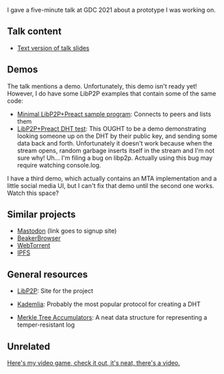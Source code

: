 I gave a five-minute talk at GDC 2021 about a prototype I was working on.

## Talk content

* [Text version of talk slides](slides.md)

## Demos

The talk mentions a demo. Unfortunately, this demo isn't ready yet! However, I do have some LibP2P examples that contain some of the same code:

* [Minimal LibP2P+Preact sample program](https://github.com/mcclure/ts-hello/tree/libp2p-preact-unstable): Connects to peers and lists them
* [LibP2P+Preact DHT test](https://github.com/mcclure/ts-hello-bug/tree/43f70ade7425d7e91adfb834c8004251879c9c04): This OUGHT to be a demo demonstrating looking someone up on the DHT by their public key, and sending some data back and forth. Unfortunately it doesn't work because when the stream opens, random garbage inserts itself in the stream and I'm not sure why! Uh... I'm filing a bug on libp2p. Actually using this bug may require watching console.log.

I have a third demo, which actually contains an MTA implementation and a little social media UI, but I can't fix that demo until the second one works. Watch this space?

## Similar projects

* [Mastodon](https://joinmastodon.org) (link goes to signup site)
* [BeakerBrowser](https://beakerbrowser.com/)
* [WebTorrent](https://webtorrent.io/)
* [IPFS](https://ipfs.io/)

## General resources

* [LibP2P](https://libp2p.io/): Site for the project

* [Kademlia](https://pdos.csail.mit.edu/~petar/papers/maymounkov-kademlia-lncs.pdf): Probably the most popular protocol for creating a DHT

* [Merkle Tree Accumulators](https://www.usenix.org/legacy/events/sec09/tech/full_papers/crosby.pdf): A neat data structure for representing a temper-resistant log

## Unrelated

[Here's my video game, check it out, it's neat, there's a video.](https://mermaid.industries)
